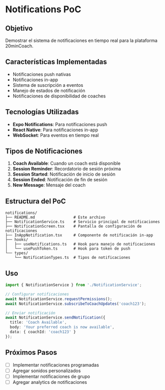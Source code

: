 # Notifications PoC

## Objetivo
Demostrar el sistema de notificaciones en tiempo real para la plataforma 20minCoach.

## Características Implementadas
-  Notificaciones push nativas
-  Notificaciones in-app
-  Sistema de suscripción a eventos
-  Manejo de estados de notificación
-  Notificaciones de disponibilidad de coaches

## Tecnologías Utilizadas
- **Expo Notifications**: Para notificaciones push
- **React Native**: Para notificaciones in-app
- **WebSocket**: Para eventos en tiempo real

## Tipos de Notificaciones
1. **Coach Available**: Cuando un coach está disponible
2. **Session Reminder**: Recordatorio de sesión próxima
3. **Session Started**: Notificación de inicio de sesión
4. **Session Ended**: Notificación de fin de sesión
5. **New Message**: Mensaje del coach

## Estructura del PoC
```
notifications/
├── README.md                 # Este archivo
├── NotificationService.ts    # Servicio principal de notificaciones
├── NotificationScreen.tsx    # Pantalla de configuración de notificaciones
├── InAppNotification.tsx     # Componente de notificación in-app
├── hooks/
│   ├── useNotifications.ts   # Hook para manejo de notificaciones
│   └── usePushToken.ts       # Hook para token de push
└── types/
    └── NotificationTypes.ts  # Tipos de notificaciones
```

## Uso
```typescript
import { NotificationService } from './NotificationService';

// Configurar notificaciones
await NotificationService.requestPermissions();
await NotificationService.subscribeToCoachUpdates('coach123');

// Enviar notificación
await NotificationService.sendNotification({
  title: 'Coach Available',
  body: 'Your preferred coach is now available',
  data: { coachId: 'coach123' }
});
```

## Próximos Pasos
- [ ] Implementar notificaciones programadas
- [ ] Agregar sonidos personalizados
- [ ] Implementar notificaciones de grupo
- [ ] Agregar analytics de notificaciones
